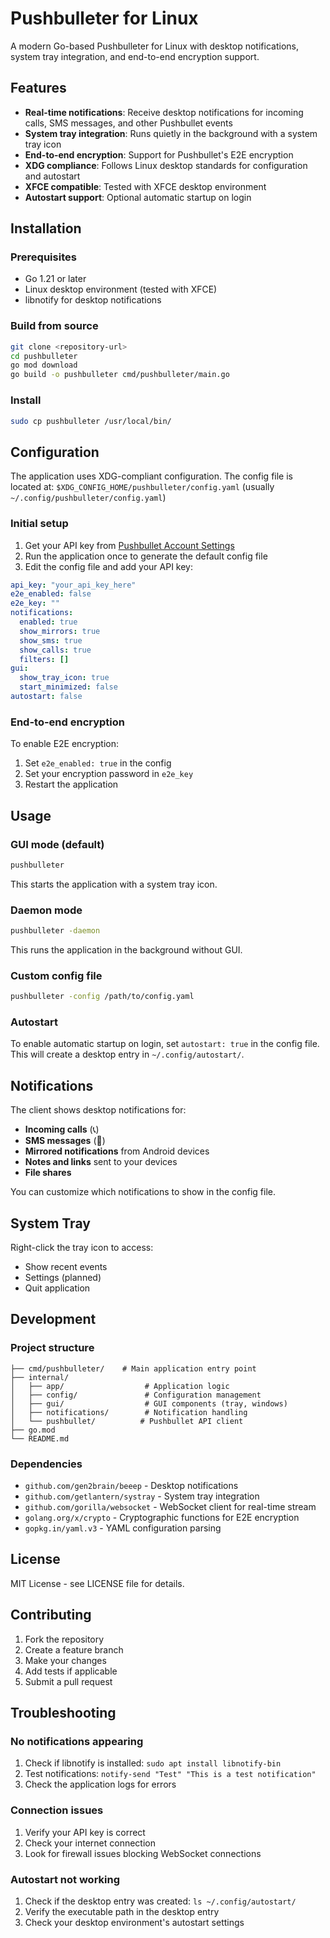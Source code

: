 # Pushbulleter for Linux

A modern Go-based Pushbulleter for Linux with desktop notifications, system tray integration, and end-to-end encryption support.

## Features

- **Real-time notifications**: Receive desktop notifications for incoming calls, SMS messages, and other Pushbullet events
- **System tray integration**: Runs quietly in the background with a system tray icon
- **End-to-end encryption**: Support for Pushbullet's E2E encryption
- **XDG compliance**: Follows Linux desktop standards for configuration and autostart
- **XFCE compatible**: Tested with XFCE desktop environment
- **Autostart support**: Optional automatic startup on login

## Installation

### Prerequisites

- Go 1.21 or later
- Linux desktop environment (tested with XFCE)
- libnotify for desktop notifications

### Build from source

```bash
git clone <repository-url>
cd pushbulleter
go mod download
go build -o pushbulleter cmd/pushbulleter/main.go
```

### Install

```bash
sudo cp pushbulleter /usr/local/bin/
```

## Configuration

The application uses XDG-compliant configuration. The config file is located at:
`$XDG_CONFIG_HOME/pushbulleter/config.yaml` (usually `~/.config/pushbulleter/config.yaml`)

### Initial setup

1. Get your API key from [Pushbullet Account Settings](https://www.pushbullet.com/#settings/account)
2. Run the application once to generate the default config file
3. Edit the config file and add your API key:

```yaml
api_key: "your_api_key_here"
e2e_enabled: false
e2e_key: ""
notifications:
  enabled: true
  show_mirrors: true
  show_sms: true
  show_calls: true
  filters: []
gui:
  show_tray_icon: true
  start_minimized: false
autostart: false
```

### End-to-end encryption

To enable E2E encryption:

1. Set `e2e_enabled: true` in the config
2. Set your encryption password in `e2e_key`
3. Restart the application

## Usage

### GUI mode (default)

```bash
pushbulleter
```

This starts the application with a system tray icon.

### Daemon mode

```bash
pushbulleter -daemon
```

This runs the application in the background without GUI.

### Custom config file

```bash
pushbulleter -config /path/to/config.yaml
```

### Autostart

To enable automatic startup on login, set `autostart: true` in the config file. This will create a desktop entry in `~/.config/autostart/`.

## Notifications

The client shows desktop notifications for:

- **Incoming calls** (📞)
- **SMS messages** (💬)
- **Mirrored notifications** from Android devices
- **Notes and links** sent to your devices
- **File shares**

You can customize which notifications to show in the config file.

## System Tray

Right-click the tray icon to access:
- Show recent events
- Settings (planned)
- Quit application

## Development

### Project structure

```
├── cmd/pushbulleter/    # Main application entry point
├── internal/
│   ├── app/                  # Application logic
│   ├── config/               # Configuration management
│   ├── gui/                  # GUI components (tray, windows)
│   ├── notifications/        # Notification handling
│   └── pushbullet/          # Pushbullet API client
├── go.mod
└── README.md
```

### Dependencies

- `github.com/gen2brain/beeep` - Desktop notifications
- `github.com/getlantern/systray` - System tray integration
- `github.com/gorilla/websocket` - WebSocket client for real-time stream
- `golang.org/x/crypto` - Cryptographic functions for E2E encryption
- `gopkg.in/yaml.v3` - YAML configuration parsing

## License

MIT License - see LICENSE file for details.

## Contributing

1. Fork the repository
2. Create a feature branch
3. Make your changes
4. Add tests if applicable
5. Submit a pull request

## Troubleshooting

### No notifications appearing

1. Check if libnotify is installed: `sudo apt install libnotify-bin`
2. Test notifications: `notify-send "Test" "This is a test notification"`
3. Check the application logs for errors

### Connection issues

1. Verify your API key is correct
2. Check your internet connection
3. Look for firewall issues blocking WebSocket connections

### Autostart not working

1. Check if the desktop entry was created: `ls ~/.config/autostart/`
2. Verify the executable path in the desktop entry
3. Check your desktop environment's autostart settings
